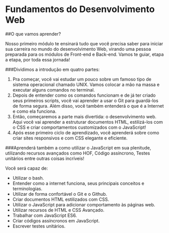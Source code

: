 # Fundamentos do Desenvolvimento Web

##O que vamos aprender?

Nosso primeiro módulo te ensinará tudo que você precisa saber para iniciar sua carreira no mundo do desenvolvimento Web, virando uma pessoa preparada para os módulos de Front-end e Back-end. Vamos te guiar, etapa a etapa, por toda essa jornada!

###Dividimos a introdução em quatro partes:

1. Pra começar, você vai estudar um pouco sobre um famoso tipo de sistema operacional chamado UNIX. Vamos colocar a mão na massa e executar alguns comandos no terminal.
2. Depois de entender como os comandos funcionam e de já ter criado seus primeiros scripts, você vai aprender a usar o Git para guardá-los de forma segura. Além disso, você também entenderá o que é a Internet e como ela funciona.
3. Então, começaremos a parte mais divertida: o desenvolvimento web. Aqui você vai aprender a estruturar documentos HTML, estilizá-los com o CSS e criar comportamentos customizados com o JavaScript!
4. Após esse primeiro ciclo de aprendizado, você aprenderá sobre como criar sites responsivos e com CSS elegante e eficiente.

###Aprenderá também a como utilizar o JavaScript em sua plenitude, utilizando recursos avançados como HOF, Código assíncrono, Testes unitários entre outras coisas incríveis!

Você será capaz de:

- Utilizar o bash.
- Entender como a internet funciona, seus principais conceitos e terminologias.
- Utilizar de forma confortável o Git e o Github.
- Criar documentos HTML estilizados com CSS.
- Utilizar o JavaScript para adicionar comportamento às páginas web.
- Utilizar recursos de HTML e CSS Avançado.
- Trabalhar com JavaScript ES6.
- Criar códigos assíncronos em JavaScript.
- Escrever testes unitários.
